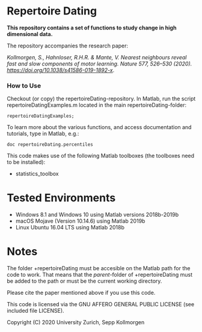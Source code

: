 # Repertoire Dating

**This repository contains a set of functions to study change in high dimensional data.**


The repository accompanies the research paper:

*Kollmorgen, S., Hahnloser, R.H.R. & Mante, V. Nearest neighbours reveal fast and slow components of motor learning. Nature 577, 526–530 (2020). https://doi.org/10.1038/s41586-019-1892-x*.

### How to Use
Checkout (or copy) the repertoireDating-repository. In Matlab, run the script repertoireDatingExamples.m located in the main repertoireDating-folder:

```
repertoireDatingExamples;
```

To learn more about the various functions, and access documentation and tutorials, type in Matlab, e.g.:
``` 
doc repertoireDating.percentiles
```

This code makes use of the following Matlab toolboxes (the toolboxes need to be installed):
- statistics_toolbox

# Tested Environments
- Windows 8.1 and Windows 10 using Matlab versions 2018b-2019b
- macOS Mojave (Version 10.14.6) using Matlab 2019b
- Linux Ubuntu 16.04 LTS using Matlab 2018b

# Notes
The folder +repertoireDating must be accesible on the Matlab path for the code to work. That means that the *parent*-folder of +repertoireDating must be added to the path or must be the current working directory.

Please cite the paper mentioned above if you use this code.

This code is licensed via the GNU AFFERO GENERAL PUBLIC LICENSE (see included file LICENSE).

Copyright (C) 2020 University Zurich, Sepp Kollmorgen 
